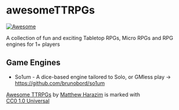 
# awesomeTTRPGs
[![Awesome](https://awesome.re/badge.svg)](https://awesome.re)  

A collection of fun and exciting Tabletop RPGs, Micro RPGs and RPG engines for 1+ players

## Game Engines
+ So1um - A dice-based engine tailored to Solo, or GMless play -> https://github.com/brunobord/so1um



<div>
<p xmlns:cc="http://creativecommons.org/ns#" xmlns:dct="http://purl.org/dc/terms/"><a property="dct:title" rel="cc:attributionURL" href="https://github.com/bearlyMatt/awesomeTTRPGs/blob/main/README.md">Awesome TTRPGs</a> by <a rel="cc:attributionURL dct:creator" property="cc:attributionName" href="https://www.matthewharazim.co.uk">Matthew Harazim</a> is marked with <a href="http://creativecommons.org/publicdomain/zero/1.0?ref=chooser-v1" target="_blank" rel="license noopener noreferrer" style="display:inline-block;">CC0 1.0 Universal<img style="height:11px!important;margin-left:3px;vertical-align:text-bottom;" src="https://mirrors.creativecommons.org/presskit/icons/cc.svg?ref=chooser-v1"><img style="height:11px!important;margin-left:3px;vertical-align:text-bottom;" src="https://mirrors.creativecommons.org/presskit/icons/zero.svg?ref=chooser-v1"></a></p>
</div>
  

